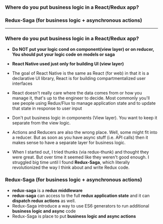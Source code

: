 ### Where do you put business logic in a React/Redux app?
### Redux-Saga (for business logic +  asynchronous actions)

--------------------------------------------------------

### Where do you put business logic in a React/Redux app?
* **Do NOT put your logic cond on component(view layer) or on reducer, You should put your logic code on models or saga**

* **React Native used just only for building UI (view layer)**

* The goal of React Native is the same as React (for web) in that it is a declarative UI library, React is for building compartmentalized user interfaces

* React doesn't really care where the data comes from or how you manage it, that's up to the engineer to decide. Most commonly you'll see people using Redux/Flux to manage application state and to update that state in response to user input

* Don't put business logic in components (View layer). You want to keep it separate from the view logic.

* Actions and Reducers are also the wrong place. Well, some might fit into a reducer. But as soon as you have async stuff (i.e. API calls) then it makes sense to have a separate layer for business logic.

* When I started out, I tried thunks (via redux-thunk) and thought they were great. But over time it seemed like they weren't good enough. I struggled big time until I found **Redux-Saga**, which literally revolutionized the way I think about and write Redux code.


### Redux-Saga (for business logic +  asynchronous actions)

* **redux-saga** is a **redux middleware**
* **redux-saga** can access to the full **redux application state** and it can **dispatch redux actions** as well.
* Redux-Saga introduce a way to use ES6 generators to run additional **business logic and async** code
* Redux-Saga is place to put **business logic and async actions**
